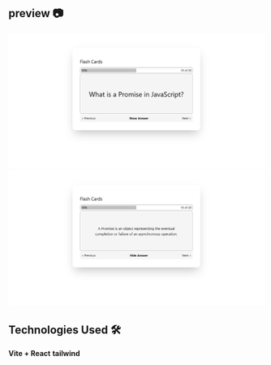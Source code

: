 ## preview 📷
![Flash Cards](./src/assets/15-project-screenshot-1.png)
![Flash Cards](./src/assets/15-project-screenshot-2.png)

## Technologies Used 🛠️
**Vite + React**
**tailwind**

